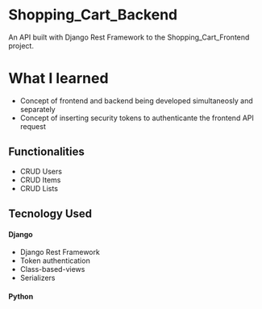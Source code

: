 # Shopping_Cart_Backend

An API built with Django Rest Framework to the Shopping_Cart_Frontend project.

# What I learned 

- Concept of frontend and backend being developed simultaneosly and separately
- Concept of inserting security tokens to authenticante the frontend API request

## Functionalities
- CRUD Users
- CRUD Items
- CRUD Lists

## Tecnology Used

#### Django
- Django Rest Framework
- Token authentication
- Class-based-views
- Serializers
#### Python
